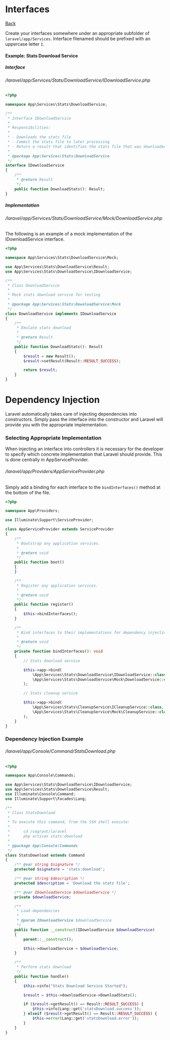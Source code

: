 # Interfaces

[Back](../README.MD)

Create your interfaces somewhere under an appropriate subfolder of `laravel/app/Services`.
Interface filenamed should be prefixed with an uppercase letter `I`.

#### Example: Stats Download Service

##### Interface
###### /laravel/app/Services/Stats/DownloadService/IDownloadService.php

```php
<?php

namespace App\Services\Stats\DownloadService;

/**
 * Interface IDownloadService
 *
 * Responsibilities:
 *
 * - Downloads the stats file
 * - Commit the stats file to later processing
 * - Return a result that identifies the stats file that was downloaded
 *
 * @package App\Services\Stats\DownloadService
 */
interface IDownloadService
{
    /**
     * @return Result
     */
    public function DownloadStats(): Result;
}
```

##### Implementation
###### /laravel/app/Services/Stats/DownloadService/Mock/DownloadService.php

The following is an example of a mock implementation of the IDownloadService interface.

````php
<?php

namespace App\Services\Stats\DownloadService\Mock;

use App\Services\Stats\DownloadService\Result;
use App\Services\Stats\DownloadService\IDownloadService;

/**
 * Class DownloadService
 *
 * Mock stats download service for testing
 *
 * @package App\Services\Stats\DownloadService\Mock
 */
class DownloadService implements IDownloadService
{
    /**
     * Emulate stats download
     *
     * @return Result
     */
    public function DownloadStats(): Result
    {
        $result = new Result();
        $result->setResult(Result::RESULT_SUCCESS);

        return $result;
    }
}
````

# Dependency Injection

Laravel automatically takes care of injecting dependencies into constructors. Simply
pass the interface into the constructor and Laravel will provide you with the
appropriate implementation.

### Selecting Appropriate Implementation

When injecting an interface into controllers it is necessary for the developer to
specify which concrete implementation that Laravel should provide. This is done
centrally in AppServiceProvider.

###### /laravel/app/Providers/AppServiceProvider.php

Simply add a binding for each interface to the `bindInterfaces()` method at the
bottom of the file.

```php
<?php

namespace App\Providers;

use Illuminate\Support\ServiceProvider;

class AppServiceProvider extends ServiceProvider
{
    /**
     * Bootstrap any application services.
     *
     * @return void
     */
    public function boot()
    {
    }

    /**
     * Register any application services.
     *
     * @return void
     */
    public function register()
    {
        $this->bindInterfaces();
    }

    /**
     * Bind interfaces to their implementations for dependency injection
     *
     * @return void
     */
    private function bindInterfaces(): void
    {
        // Stats download service

        $this->app->bind(
            \App\Services\Stats\DownloadService\IDownloadService::class,            // Interface
            \App\Services\Stats\DownloadService\Mock\DownloadService::class         // Concrete Implementation
        );

        // Stats cleanup service

        $this->app->bind(
            \App\Services\Stats\CleanupService\ICleanupService::class,
            \App\Services\Stats\CleanupService\Mock\CleanupService::class
        );
    }
}
```

### Dependency Injection Example

###### /laravel/app/Console/Command/StatsDownload.php

```php
<?php

namespace App\Console\Commands;

use App\Services\Stats\DownloadService\IDownloadService;
use App\Services\Stats\DownloadService\Result;
use Illuminate\Console\Command;
use Illuminate\Support\Facades\Lang;

/**
 * Class StatsDownload
 *
 * To execute this command, from the SSH shell execute:
 *
 *      cd /vagrant/laravel
 *      php artisan stats:download
 *
 * @package App\Console\Commands
 */
class StatsDownload extends Command
{
    /** @var string $signature */
    protected $signature = 'stats:download';

    /** @var string $description */
    protected $description = 'Download the stats file';

    /** @var IDownloadService $downloadService */
    private $downloadService;

    /**
     * Load dependencies
     *
     * @param IDownloadService $downloadService
     */
    public function __construct(IDownloadService $downloadService)
    {
        parent::__construct();

        $this->downloadService = $downloadService;
    }

    /**
     * Perform stats download
     */
    public function handle()
    {
        $this->info("Stats Download Service Started");

        $result = $this->downloadService->DownloadStats();

        if ($result->getResult() == Result::RESULT_SUCCESS) {
            $this->info(Lang::get('statsDownload.success'));
        } elseif ($result->getResult() == Result::RESULT_SUCCESS) {
            $this->error(Lang::get('statsDownload.error'));
        }
    }
}
```
